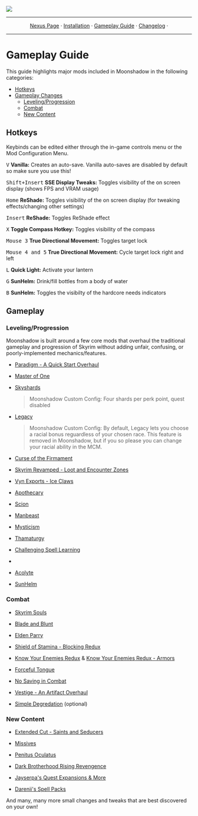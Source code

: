 <a href="https://www.nexusmods.com/skyrimspecialedition/mods/85896"><img src="https://staticdelivery.nexusmods.com/mods/1704/images/85896/85896-1677468574-1704277277.png" target="_blank"></a>

---

<p align="center">
  <a href="https://www.nexusmods.com/skyrimspecialedition/mods/85896">Nexus Page</a> ·
  <a href="README.md">Installation</a> ·
  <a href="GAMEPLAY.md">Gameplay Guide</a> ·
  <a href="CHANGELOG.md">Changelog</a> ·
</p>

---

# Gameplay Guide

This guide highlights major mods included in Moonshadow in the following categories:

- [Hotkeys](#hotkeys)
- [Gameplay Changes](#gameplay-changes)
  - [Leveling/Progression](#Leveling/Progression)
  - [Combat](#Combat)
  - [New Content](#new-content)

## Hotkeys

Keybinds can be edited either through the in-game controls menu or the Mod Configuration Menu.

<kbd>V</kbd> **Vanilla:** Creates an auto-save. Vanilla auto-saves are disabled by default so make sure you use this! 

<kbd>Shift+Insert</kbd> **SSE Display Tweaks:** Toggles visibility of the on screen display (shows FPS and VRAM usage)

<kbd>Home</kbd> **ReShade:** Toggles visibility of the on screen display (for tweaking effects/changing other settings)

<kbd>Insert</kbd> **ReShade:** Toggles ReShade effect

<kbd>X</kbd> **Toggle Compass Hotkey:** Toggles visibility of the compass

<kbd>Mouse 3</kbd> **True Directional Movement:** Toggles target lock

<kbd>Mouse 4 and 5</kbd> **True Directional Movement:** Cycle target lock right and left

<kbd>L</kbd> **Quick Light:** Activate your lantern

<kbd>G</kbd> **SunHelm:** Drink/fill bottles from a body of water

<kbd>B</kbd> **SunHelm:** Toggles the visibilty of the hardcore needs indicators






## Gameplay

### Leveling/Progression

Moonshadow is built around a few core mods that overhaul the traditional gameplay and progression of Skyrim without adding unfair, confusing, or poorly-implemented mechanics/features. 

- [Paradigm - A Quick Start Overhaul](https://www.nexusmods.com/skyrimspecialedition/mods/85939)

- [Master of One](https://www.nexusmods.com/skyrimspecialedition/mods/47024)

- [Skyshards](https://www.nexusmods.com/skyrimspecialedition/mods/60748)

  > Moonshadow Custom Config: Four shards per perk point, quest disabled

- [Legacy](https://www.nexusmods.com/skyrimspecialedition/mods/36415)

  > Moonshadow Custom Config: By default, Legacy lets you choose a racial bonus reguardless of your chosen race. This feature is removed in Moonshadow, but if you so please you can change your racial ability in the MCM. 

- [Curse of the Firmament](https://www.nexusmods.com/skyrimspecialedition/mods/28419)

- [Skyrim Revamped - Loot and Encounter Zones](https://www.nexusmods.com/skyrimspecialedition/mods/14338)

- [Vyn Exports - Ice Claws](https://www.nexusmods.com/skyrimspecialedition/mods/53219)

- [Apothecary](https://www.nexusmods.com/skyrimspecialedition/mods/52130)

- [Scion](https://www.nexusmods.com/skyrimspecialedition/mods/41639)

- [Manbeast](https://www.nexusmods.com/skyrimspecialedition/mods/44746)

- [Mysticism](https://www.nexusmods.com/skyrimspecialedition/mods/27839)

- [Thamaturgy](https://www.nexusmods.com/skyrimspecialedition/mods/57138)

- [Challenging Spell Learning](https://www.nexusmods.com/skyrimspecialedition/mods/20521)
- 
- [Acolyte](https://www.nexusmods.com/skyrimspecialedition/mods/75269)

- [SunHelm](https://www.nexusmods.com/skyrimspecialedition/mods/39414)

### Combat

- [Skyrim Souls](https://www.nexusmods.com/skyrimspecialedition/mods/27859)

- [Blade and Blunt](https://www.nexusmods.com/skyrimspecialedition/mods/34549)

- [Elden Parry](https://www.nexusmods.com/skyrimspecialedition/mods/70240)

- [Shield of Stamina - Blocking Redux](https://www.nexusmods.com/skyrimspecialedition/mods/62137)

- [Know Your Enemies Redux](https://www.nexusmods.com/skyrimspecialedition/mods/55045) & [Know Your Enemies Redux - Armors](https://www.nexusmods.com/skyrimspecialedition/mods/55045)

- [Forceful Tongue](https://www.nexusmods.com/skyrimspecialedition/mods/36276)

- [No Saving in Combat](https://www.nexusmods.com/skyrimspecialedition/mods/29914)

- [Vestige - An Artifact Overhaul](https://www.nexusmods.com/skyrimspecialedition/mods/85301)

- [Simple Degredation](https://www.nexusmods.com/skyrimspecialedition/mods/74790) (optional)

### New Content

- [Extended Cut - Saints and Seducers](https://www.nexusmods.com/skyrimspecialedition/mods/72772)

- [Missives](https://www.nexusmods.com/skyrimspecialedition/mods/17576)

- [Penitus Oculatus](https://www.nexusmods.com/skyrimspecialedition/mods/21061)

- [Dark Brotherhood Rising Revengence](https://www.nexusmods.com/skyrimspecialedition/mods/57157)

- [Jayserpa's Quest Expansions & More](https://www.nexusmods.com/skyrimspecialedition/users/5201727)

- [Darenii's Spell Packs](https://www.nexusmods.com/skyrimspecialedition/users/5073294)

And many, many more small changes and tweaks that are best discovered on your own!
